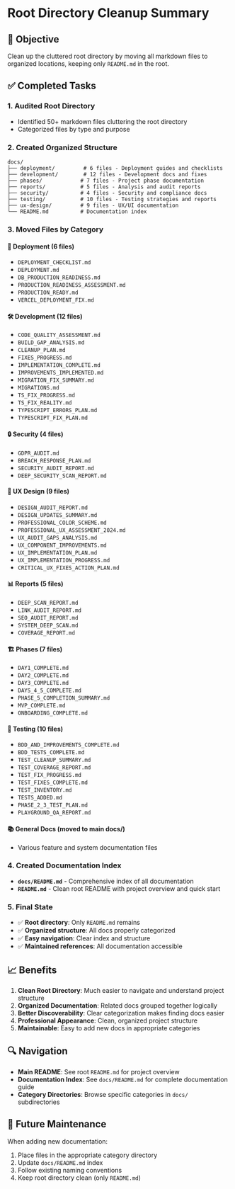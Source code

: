 # Root Directory Cleanup Summary

## 🎯 Objective
Clean up the cluttered root directory by moving all markdown files to organized locations, keeping only `README.md` in the root.

## ✅ Completed Tasks

### 1. **Audited Root Directory**
- Identified 50+ markdown files cluttering the root directory
- Categorized files by type and purpose

### 2. **Created Organized Structure**
```
docs/
├── deployment/         # 6 files - Deployment guides and checklists
├── development/        # 12 files - Development docs and fixes
├── phases/            # 7 files - Project phase documentation
├── reports/           # 5 files - Analysis and audit reports
├── security/          # 4 files - Security and compliance docs
├── testing/           # 10 files - Testing strategies and reports
├── ux-design/         # 9 files - UX/UI documentation
└── README.md          # Documentation index
```

### 3. **Moved Files by Category**

#### 🚀 **Deployment** (6 files)
- `DEPLOYMENT_CHECKLIST.md`
- `DEPLOYMENT.md`
- `DB_PRODUCTION_READINESS.md`
- `PRODUCTION_READINESS_ASSESSMENT.md`
- `PRODUCTION_READY.md`
- `VERCEL_DEPLOYMENT_FIX.md`

#### 🛠️ **Development** (12 files)
- `CODE_QUALITY_ASSESSMENT.md`
- `BUILD_GAP_ANALYSIS.md`
- `CLEANUP_PLAN.md`
- `FIXES_PROGRESS.md`
- `IMPLEMENTATION_COMPLETE.md`
- `IMPROVEMENTS_IMPLEMENTED.md`
- `MIGRATION_FIX_SUMMARY.md`
- `MIGRATIONS.md`
- `TS_FIX_PROGRESS.md`
- `TS_FIX_REALITY.md`
- `TYPESCRIPT_ERRORS_PLAN.md`
- `TYPESCRIPT_FIX_PLAN.md`

#### 🔒 **Security** (4 files)
- `GDPR_AUDIT.md`
- `BREACH_RESPONSE_PLAN.md`
- `SECURITY_AUDIT_REPORT.md`
- `DEEP_SECURITY_SCAN_REPORT.md`

#### 🎨 **UX Design** (9 files)
- `DESIGN_AUDIT_REPORT.md`
- `DESIGN_UPDATES_SUMMARY.md`
- `PROFESSIONAL_COLOR_SCHEME.md`
- `PROFESSIONAL_UX_ASSESSMENT_2024.md`
- `UX_AUDIT_GAPS_ANALYSIS.md`
- `UX_COMPONENT_IMPROVEMENTS.md`
- `UX_IMPLEMENTATION_PLAN.md`
- `UX_IMPLEMENTATION_PROGRESS.md`
- `CRITICAL_UX_FIXES_ACTION_PLAN.md`

#### 📊 **Reports** (5 files)
- `DEEP_SCAN_REPORT.md`
- `LINK_AUDIT_REPORT.md`
- `SEO_AUDIT_REPORT.md`
- `SYSTEM_DEEP_SCAN.md`
- `COVERAGE_REPORT.md`

#### 🏗️ **Phases** (7 files)
- `DAY1_COMPLETE.md`
- `DAY2_COMPLETE.md`
- `DAY3_COMPLETE.md`
- `DAYS_4_5_COMPLETE.md`
- `PHASE_5_COMPLETION_SUMMARY.md`
- `MVP_COMPLETE.md`
- `ONBOARDING_COMPLETE.md`

#### 🧪 **Testing** (10 files)
- `BDD_AND_IMPROVEMENTS_COMPLETE.md`
- `BDD_TESTS_COMPLETE.md`
- `TEST_CLEANUP_SUMMARY.md`
- `TEST_COVERAGE_REPORT.md`
- `TEST_FIX_PROGRESS.md`
- `TEST_FIXES_COMPLETE.md`
- `TEST_INVENTORY.md`
- `TESTS_ADDED.md`
- `PHASE_2_3_TEST_PLAN.md`
- `PLAYGROUND_QA_REPORT.md`

#### 📚 **General Docs** (moved to main docs/)
- Various feature and system documentation files

### 4. **Created Documentation Index**
- **`docs/README.md`** - Comprehensive index of all documentation
- **`README.md`** - Clean root README with project overview and quick start

### 5. **Final State**
- ✅ **Root directory**: Only `README.md` remains
- ✅ **Organized structure**: All docs properly categorized
- ✅ **Easy navigation**: Clear index and structure
- ✅ **Maintained references**: All documentation accessible

## 📈 Benefits

1. **Clean Root Directory**: Much easier to navigate and understand project structure
2. **Organized Documentation**: Related docs grouped together logically
3. **Better Discoverability**: Clear categorization makes finding docs easier
4. **Professional Appearance**: Clean, organized project structure
5. **Maintainable**: Easy to add new docs in appropriate categories

## 🔍 Navigation

- **Main README**: See root `README.md` for project overview
- **Documentation Index**: See `docs/README.md` for complete documentation guide
- **Category Directories**: Browse specific categories in `docs/` subdirectories

## 📝 Future Maintenance

When adding new documentation:
1. Place files in the appropriate category directory
2. Update `docs/README.md` index
3. Follow existing naming conventions
4. Keep root directory clean (only `README.md`)
